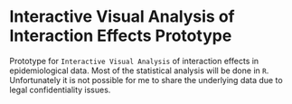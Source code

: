 # Interactive Visual Analysis of Interaction Effects Prototype

Prototype for `Interactive Visual Analysis` of interaction effects in epidemiological data. Most of the statistical analysis will be done in `R`. Unfortunately it is not possible for me to share the underlying data due to legal confidentiality issues.